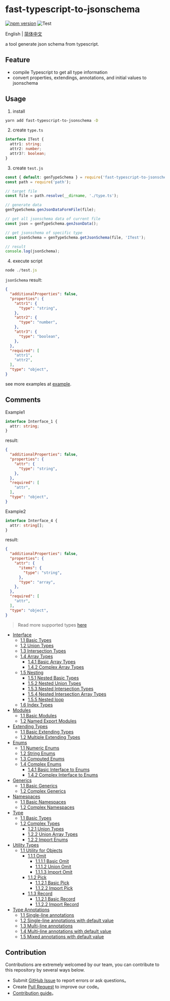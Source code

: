 # fast-typescript-to-jsonschema

[![npm version](https://img.shields.io/npm/v/fast-typescript-to-jsonschema.svg)](https://www.npmjs.com/package/fast-typescript-to-jsonschema) 
![Test](https://github.com/yunke-yunfly/fast-typescript-to-jsonschema/workflows/Test/badge.svg)

English | [简体中文](./README.md)

a tool generate json schema from typescript.

## Feature

- compile Typescript to get all type information
- convert properties, extendings, annotations, and initial values to jsonschema

## Usage

1. install

```bash
yarn add fast-typescript-to-jsonschema -D
```

2. create `type.ts`

```ts
interface ITest {
  attr1: string;
  attr2: number;
  attr3?: boolean;
}
```

3. create `test.js`

```js
const { default: genTypeSchema } = require('fast-typescript-to-jsonschema');
const path = require('path');

// target file
const file = path.resolve(__dirname, './type.ts');

// generate data
genTypeSchema.genJsonDataFormFile(file);

// get all jsonschema data of current file
const json = genTypeSchema.genJsonData();

// get jsonschema of specific type
const jsonSchema = genTypeSchema.getJsonSchema(file, 'ITest');

// result
console.log(jsonSchema); 
```

4. execute script

```js
node ./test.js
```

`jsonSchema` result:

```json
{
  "additionalProperties": false,
  "properties": {
    "attr1": {
      "type": "string",
    },
    "attr2": {
      "type": "number",
    },
    "attr3": {
      "type": "boolean",
    },
  },
  "required": [
    "attr1",
    "attr2",
  ],
  "type": "object",
}
```

see more examples at [example](https://github.com/yunke-yunfly/fast-typescript-to-jsonschema/tree/master/example).

## Comments

Example1

```ts
interface Interface_1 {
  attr: string;
}
```

result:

```json
{
  "additionalProperties": false,
  "properties": {
    "attr": {
      "type": "string",
    },
  },
  "required": [
    "attr",
  ],
  "type": "object",
}
```

Example2

```ts
interface Interface_4 {
  attr: string[];
}
```

result:

```json
{
  "additionalProperties": false,
  "properties": {
    "attr": {
      "items": {
        "type": "string",
      },
      "type": "array",
    },
  },
  "required": [
    "attr",
  ],
  "type": "object",
}
```

> Read more supported types [here](docs/index.en-US.md)

- [Interface](docs/interface.en-US.md)
  - [1.1 Basic Types](docs/interface.en-US.md#11-basic-types)
  - [1.2 Union Types](docs/interface.en-US.md#12-union-types)
  - [1.3 Intersection Types](docs/interface.en-US.md#13-intersection-types)
  - [1.4 Array Types](docs/interface.en-US.md#14-array-types)
    - [1.4.1 Basic Array Types](docs/interface.en-US.md#141-basic-array-types)
    - [1.4.2 Complex Array Types](docs/interface.en-US.md#142-complex-array-types)
  - [1.5 Nesting](docs/interface.en-US.md#15-nesting)
    - [1.5.1 Nested Basic Types](docs/interface.en-US.md#151-nested-basic-types)
    - [1.5.2 Nested Union Types](docs/interface.en-US.md#152-nested-union-types)
    - [1.5.3 Nested Intersection Types](docs/interface.en-US.md#153-nested-intersection-types)
    - [1.5.4 Nested Intersection Array Types](docs/interface.en-US.md#154-nested-intersection-array-types)
    - [1.5.5 Nested loop](docs/interface.en-US.md#155-nested-loop)
  - [1.6 Index Types](docs/interface.en-US.md#16-index-types)
- [Modules](docs/module.en-US.md#modules)
  - [1.1 Basic Modules](docs/module.en-US.md#11-basic-modules)
  - [1.2 Named Export Modules](docs/module.en-US.md#12-named-export-modules)
- [Extending Types](docs/extends.en-US.md#extending-types)
  - [1.1 Basic Extending Types](docs/extends.en-US.md#11-basic-extending-types)
  - [1.2 Multiple Extending Types ](docs/extends.en-US.md#12-multiple-extending-types)
- [Enums](docs/enum.en-US.md#enums)
  - [1.1 Numeric Enums](docs/enum.en-US.md#11-numeric-enums)
  - [1.2 String Enums](docs/enum.en-US.md#12-string-enums)
  - [1.3 Computed Enums](docs/enum.en-US.md#13-computed-enums)
  - [1.4 Complex Enums](docs/enum.en-US.md#14-complex-enums)
    - [1.4.1 Basic Interface to Enums](docs/enum.en-US.md#141-basic-interface-to-enums)
    - [1.4.2 Complex Interface to Enums](docs/enum.en-US.md#142-complex-interface-to-enums)
- [Generics](docs/generic.en-US.md#generics)
  - [1.1 Basic Generics](docs/generic.en-US.md#11-basic-generics)
  - [1.2 Complex Generics](docs/generic.en-US.md#12-complex-generics)
- [Namespaces](docs/namespace.en-US.md#namespaces)
  - [1.1 Basic Namespaces](docs/namespace.en-US.md#11-basic-namespaces)
  - [1.2 Complex Namespaces](docs/namespace.en-US.md#12-complex-namespaces)
- [Type](docs/type.en-US.md#type)
  - [1.1 Basic Types](docs/type.en-US.md#11-basic-types)
  - [1.2 Complex Types](docs/type.en-US.md#12-complex-types)
    - [1.2.1 Union Types](docs/type.en-US.md#121-union-types)
    - [1.2.2 Union Array Types](docs/type.en-US.md#122-union-array-types)
    - [1.2.2 Import Enums](docs/type.en-US.md#122-import-enums)
- [Utility Types](docs/toolFn.en-US.md#utility-types)
  - [1.1 Utility for Objects](docs/toolFn.en-US.md#11-utility-for-objects)
    - [1.1.1 Omit](docs/toolFn.en-US.md#111-omit)
      - [1.1.1.1 Basic Omit](docs/toolFn.en-US.md#1111-basic-omit)
      - [1.1.1.2 Union Omit](docs/toolFn.en-US.md#1112-union-omit)
      - [1.1.1.3 Import Omit](docs/toolFn.en-US.md#1113-import-omit)
    - [1.1.2 Pick](docs/toolFn.en-US.md#112-pick)
      - [1.1.2.1 Basic Pick](docs/toolFn.en-US.md#1121-basic-pick)
      - [1.1.2.2 Import Pick](docs/toolFn.en-US.md#1122-import-pick)
    - [1.1.3 Record](docs/toolFn.en-US.md#112-record)
      - [1.1.2.1 Basic Record](docs/toolFn.en-US.md#1121-basic-record)
      - [1.1.2.2 Import Record](docs/toolFn.en-US.md#1122-import-record)
- [Type Annotations](docs/note.en-US.md#type-annotations)
  - [1.1 Single-line annotations](docs/note.en-US.md#11-single-line-annotations)
  - [1.2 Single-line annotations with default value](docs/note.en-US.md#12-single-line-annotations-with-default-value)
  - [1.3 Multi-line annotations](docs/note.en-US.md#13-multi-line-annotations)
  - [1.4 Multi-line annotations with default value](docs/note.en-US.md#14-multi-line-annotations-with-default-value)
  - [1.5 Mixed annotations with default value](docs/note.en-US.md#15-mixed-annotations-with-default-value)

## Contribution

Contributions are extremely welcomed by our team, you can contribute to this repository by several ways below.

- Submit [GitHub Issue](https://github.com/yunke-yunfly/fast-typescript-to-jsonschema/issues) to report errors or ask questions。
- Create [Pull Request](https://github.com/yunke-yunfly/fast-typescript-to-jsonschema/pulls) to improve our code。
- [Contribution guide](./CONTRIBUTING.en-US.md)。
